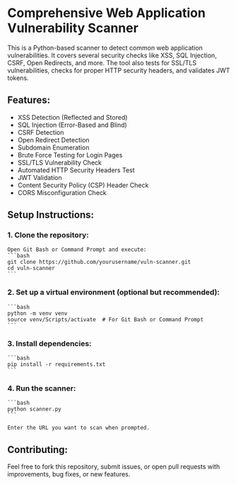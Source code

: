 # Comprehensive Web Application Vulnerability Scanner

This is a Python-based scanner to detect common web application vulnerabilities. It covers several security checks like XSS, SQL Injection, CSRF, Open Redirects, and more. The tool also tests for SSL/TLS vulnerabilities, checks for proper HTTP security headers, and validates JWT tokens.

## Features:
- XSS Detection (Reflected and Stored)
- SQL Injection (Error-Based and Blind)
- CSRF Detection
- Open Redirect Detection
- Subdomain Enumeration
- Brute Force Testing for Login Pages
- SSL/TLS Vulnerability Check
- Automated HTTP Security Headers Test
- JWT Validation
- Content Security Policy (CSP) Header Check
- CORS Misconfiguration Check

## Setup Instructions:

### 1. Clone the repository:
    Open Git Bash or Command Prompt and execute:
    ```bash
    git clone https://github.com/yourusername/vuln-scanner.git
    cd vuln-scanner
    ```

### 2. Set up a virtual environment (optional but recommended):
    ```bash
    python -m venv venv
    source venv/Scripts/activate  # For Git Bash or Command Prompt
    ```

### 3. Install dependencies:
    ```bash
    pip install -r requirements.txt
    ```

### 4. Run the scanner:
    ```bash
    python scanner.py
    ```

    Enter the URL you want to scan when prompted.

## Contributing:
Feel free to fork this repository, submit issues, or open pull requests with improvements, bug fixes, or new features.

